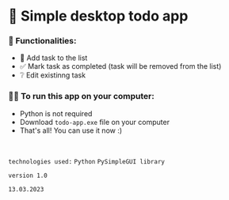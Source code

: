 # 📑 Simple desktop todo app

### 💬 Functionalities:
- 🎯 Add task to the list
- ✅ Mark task as completed (task will be removed from the list)
- ❔ Edit existinng task

### 👩‍💻 To run this app on your computer:
- Python is not required
- Download `todo-app.exe` file on your computer
- That's all! You can use it now :)

</br>

`technologies used:`
`Python`
`PySimpleGUI library`

`version 1.0`

`13.03.2023`
